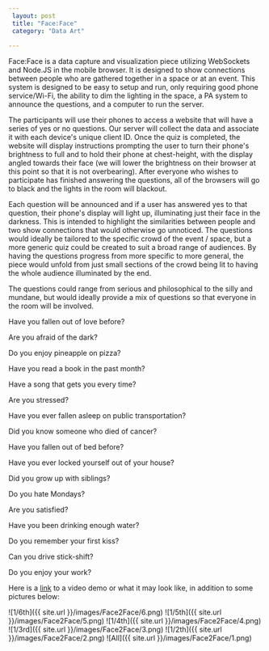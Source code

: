```yaml
---
 layout: post
 title: "Face:Face"
 category: "Data Art"
 
---
```


Face:Face is a data capture and visualization piece utilizing WebSockets and Node.JS in the mobile browser. It is designed to show connections between people who are gathered together in a space or at an event. This system is designed to be easy to setup and run, only requiring good phone service/Wi-Fi, the ability to dim the lighting in the space, a PA system to announce the questions, and a computer to run the server.

The participants will use their phones to access a website that will have a series of yes or no questions. Our server will collect the data and associate it with each device's unique client ID. Once the quiz is completed, the website will display instructions prompting the user to turn their phone's brightness to full and to hold their phone at chest-height, with the display angled towards their face (we will lower the brightness on their browser at this point so that it is not overbearing). After everyone who wishes to participate has finished answering the questions, all of the browsers will go to black and the lights in the room will blackout. 

Each question will be announced and if a user has answered yes to that question, their phone's display will light up, illuminating just their face in the darkness. This is intended to highlight the similarities between people and two show connections that would otherwise go unnoticed. The questions would ideally be tailored to the specific crowd of the event / space, but a more generic quiz could be created to suit a broad range of audiences. By having the questions progress from more specific to more general, the piece would unfold from just small sections of the crowd being lit to having the whole audience illuminated by the end. 

The questions could range from serious and philosophical to the silly and mundane, but would ideally provide a mix of questions so that everyone in the room will be involved. 



Have you fallen out of love before? 

Are you afraid of the dark?

Do you enjoy pineapple on pizza?

Have you read a book in the past month?

Have a song that gets you every time?

Are you stressed?

Have you ever fallen asleep on public transportation?

Did you know someone who died of cancer?

Have you fallen out of bed before?

Have you ever locked yourself out of your house?

Did you grow up with siblings? 

Do you hate Mondays?

Are you satisfied? 

Have you been drinking enough water?

Do you remember your first kiss?

Can you drive stick-shift?

Do you enjoy your work? 

Here is a [link](https://youtu.be/VILw9MM-ueg) to a video demo or what it may look like, in addition to some pictures below:

![1/6th]({{ site.url }}/images/Face2Face/6.png)
![1/5th]({{ site.url }}/images/Face2Face/5.png)
![1/4th]({{ site.url }}/images/Face2Face/4.png)
![1/3rd]({{ site.url }}/images/Face2Face/3.png)
![1/2th]({{ site.url }}/images/Face2Face/2.png)
![All]({{ site.url }}/images/Face2Face/1.png)
